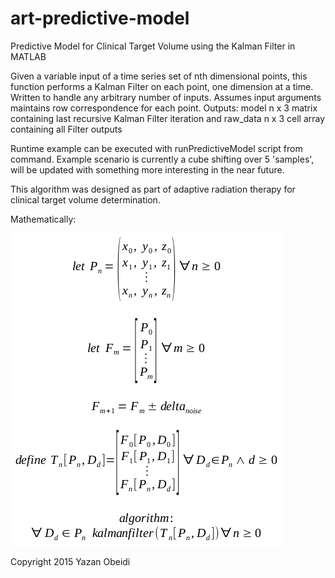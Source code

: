 # art-predictive-model
Predictive Model for Clinical Target Volume using the Kalman Filter in MATLAB

Given a variable input of a time series set of nth dimensional points, this
function performs a Kalman Filter on each point, one dimension at a time.
Written to handle any arbitrary number of inputs. Assumes input arguments maintains row correspondence for each point.
Outputs: model n x 3 matrix containing last recursive Kalman Filter
iteration and raw_data n x 3 cell array containing all Filter outputs

Runtime example can be executed with runPredictiveModel script from command.
Example scenario is currently a cube shifting over 5 'samples', will be updated
with something more interesting in the near future.

This algorithm was designed as part of adaptive radiation therapy for clinical
target volume determination. 

Mathematically:

![Mathematics](https://raw.githubusercontent.com/yazanobeidi/art-predictive-model/master/formulasAndLogic.png?raw=true)

Copyright 2015 Yazan Obeidi

